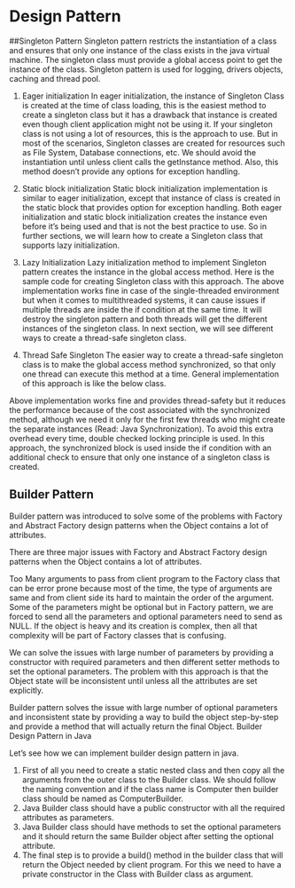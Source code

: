 # Design Pattern

##Singleton Pattern
Singleton pattern restricts the instantiation of a class and ensures that only one instance of the class exists in the java virtual machine.
The singleton class must provide a global access point to get the instance of the class.
Singleton pattern is used for logging, drivers objects, caching and thread pool.

1. Eager initialization
In eager initialization, the instance of Singleton Class is created at the time of class loading, this is the easiest method to create a singleton class but it has a drawback that instance is created even though client application might not be using it. If your singleton class is not using a lot of resources, this is the approach to use. But in most of the scenarios, Singleton classes are created for resources such as File System, Database connections, etc. We should avoid the instantiation until unless client calls the getInstance method. Also, this method doesn’t provide any options for exception handling.

2. Static block initialization
Static block initialization implementation is similar to eager initialization, except that instance of class is created in the static block that provides option for exception handling. Both eager initialization and static block initialization creates the instance even before it’s being used and that is not the best practice to use. So in further sections, we will learn how to create a Singleton class that supports lazy initialization.

3. Lazy Initialization
Lazy initialization method to implement Singleton pattern creates the instance in the global access method. Here is the sample code for creating Singleton class with this approach. The above implementation works fine in case of the single-threaded environment but when it comes to multithreaded systems, it can cause issues if multiple threads are inside the if condition at the same time. It will destroy the singleton pattern and both threads will get the different instances of the singleton class. In next section, we will see different ways to create a thread-safe singleton class.

4. Thread Safe Singleton
The easier way to create a thread-safe singleton class is to make the global access method synchronized, so that only one thread can execute this method at a time. General implementation of this approach is like the below class.

Above implementation works fine and provides thread-safety but it reduces the performance because of the cost associated with the synchronized method, although we need it only for the first few threads who might create the separate instances (Read: Java Synchronization). To avoid this extra overhead every time, double checked locking principle is used. In this approach, the synchronized block is used inside the if condition with an additional check to ensure that only one instance of a singleton class is created.

## Builder Pattern
Builder pattern was introduced to solve some of the problems with Factory and Abstract Factory design patterns when the Object contains a lot of attributes.

There are three major issues with Factory and Abstract Factory design patterns when the Object contains a lot of attributes.

Too Many arguments to pass from client program to the Factory class that can be error prone because most of the time, the type of arguments are same and from client side its hard to maintain the order of the argument.
Some of the parameters might be optional but in Factory pattern, we are forced to send all the parameters and optional parameters need to send as NULL.
If the object is heavy and its creation is complex, then all that complexity will be part of Factory classes that is confusing.

We can solve the issues with large number of parameters by providing a constructor with required parameters and then different setter methods to set the optional parameters. The problem with this approach is that the Object state will be inconsistent until unless all the attributes are set explicitly.

Builder pattern solves the issue with large number of optional parameters and inconsistent state by providing a way to build the object step-by-step and provide a method that will actually return the final Object.
Builder Design Pattern in Java

Let’s see how we can implement builder design pattern in java.

1. First of all you need to create a static nested class and then copy all the arguments from the outer class to the Builder class. We should follow the naming convention and if the class name is Computer then builder class should be named as ComputerBuilder.
2. Java Builder class should have a public constructor with all the required attributes as parameters.
3. Java Builder class should have methods to set the optional parameters and it should return the same Builder object after setting the optional attribute.
4. The final step is to provide a build() method in the builder class that will return the Object needed by client program. For this we need to have a private constructor in the Class with Builder class as argument.
